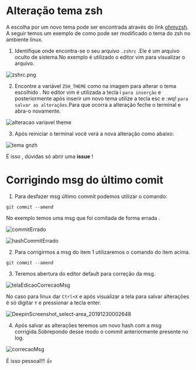# Alteração tema **zsh**

A escolha por um novo tema pode ser encontrada através do link [ohmyzsh](https://github.com/ohmyzsh/ohmyzsh/wiki/Themes). A seguir temos um exemplo de como pode ser modificado o tema do zsh no ambiente linux.

1.  Identifique onde encontra-se o seu arquivo `.zshrc` .Ele é um arquivo oculto de sistema.No exemplo é utilizado o editor vim para visualizar o arquivo.

![zshrc.png](https://user-images.githubusercontent.com/9969265/71565686-1093cb80-2a90-11ea-931f-6b6dcdde150d.png)

2. Encontre a variável `ZSH_THEME` como na imagem para alterar o tema escolhido . No editor vim é utilizada a tecla i `para inserção` e posteriormente após inserir um novo tema utilize a tecla esc e :wq! `para salvar as alterações`.Para que ocorra a alteração feche o terminal e abra-o novamente.

![alteracao variavel theme](https://user-images.githubusercontent.com/9969265/71566204-784c1580-2a94-11ea-86c5-d6599cd99a11.png)

3. Após reiniciar o terminal você verá a nova alteração como abaixo:

![tema gnzh](https://user-images.githubusercontent.com/9969265/71566686-5c4a7300-2a98-11ea-8a9e-d0f1d8a4c8f9.png)

É isso , dúvidas só abrir uma **issue** !

# Corrigindo msg do último comit

1. Para desfazer msg último commit podemos utilizar o comando:

```
git commit --amend
```

No exemplo temos uma msg que foi comitada de forma errada .

![commitErrado](https://user-images.githubusercontent.com/9969265/71567467-27d9b580-2a9e-11ea-8064-0011e5bb2c49.png)

![hashCommitErrado](https://user-images.githubusercontent.com/9969265/71567482-417afd00-2a9e-11ea-982d-b59b3bc837ed.png)

2. Para corrigirmos a msg do item 1 utilizaremos o comando do item acima.

```
git commit --amend
```

3. Teremos abertura do editor default para correção da msg.

![telaEdicaoCorrecaoMsg](https://user-images.githubusercontent.com/9969265/71567453-fc56cb00-2a9d-11ea-9b10-38017ba5fa9e.png)

No caso para linux dar `Ctrl+X` e após visualizar a tela para salvar alterações é só digitar `Y` e pressionar a tecla enter.

![DeepinScreenshot_select-area_20191230002648](https://user-images.githubusercontent.com/9969265/71567455-ffea5200-2a9d-11ea-8285-486a12ae5328.png)

4. Após salvar as alterações teremos um novo hash com a msg corrigida.Sobrepondo desse modo o commit anteriormente presente no log.

![correcaoMsg](https://user-images.githubusercontent.com/9969265/71567563-c239f900-2a9e-11ea-813c-cf6ba3322b34.png)

É isso pessoal!!! :thumbsup:
